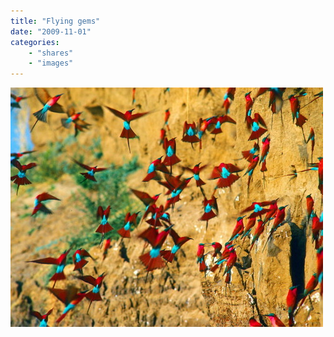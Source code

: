 ```yaml
---
title: "Flying gems"
date: "2009-11-01"
categories:
    - "shares"
    - "images"
---
```


![](tumblr_ksbs0vK9e31qz4vrlo1_500.jpg "[Flying gems ,by Mark V.Muller](http://pixdaus.com/single.php?id=201033)")
